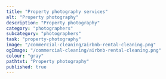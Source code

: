 ```yaml
---
title: "Property photography services"
alt: "Property photography"
description: "Property photography"
category: "photographers"
subcategory: "photographers"
task: "property-photography"
image: "/commercial-cleaning/airbnb-rental-cleaning.png"
ogImage: "/commercial-cleaning/airbnb-rental-cleaning.png"
colour: "gray"
pathtxt: "Property photography"
published: true
---
```

